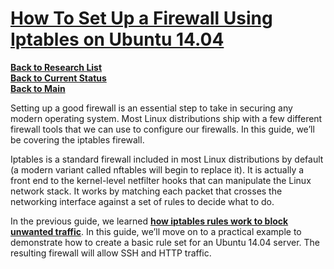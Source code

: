 # **[How To Set Up a Firewall Using Iptables on Ubuntu 14.04](https://www.digitalocean.com/community/tutorials/how-to-set-up-a-firewall-using-iptables-on-ubuntu-14-04)**


**[Back to Research List](../../../../../../research_list.md)**\
**[Back to Current Status](../../../../../../../development/status/weekly/current_status.md)**\
**[Back to Main](../../../../../../../README.md)**

Setting up a good firewall is an essential step to take in securing any modern operating system. Most Linux distributions ship with a few different firewall tools that we can use to configure our firewalls. In this guide, we’ll be covering the iptables firewall.

Iptables is a standard firewall included in most Linux distributions by default (a modern variant called nftables will begin to replace it). It is actually a front end to the kernel-level netfilter hooks that can manipulate the Linux network stack. It works by matching each packet that crosses the networking interface against a set of rules to decide what to do.

In the previous guide, we learned **[how iptables rules work to block unwanted traffic](https://www.digitalocean.com/community/articles/how-the-iptables-firewall-works)**. In this guide, we’ll move on to a practical example to demonstrate how to create a basic rule set for an Ubuntu 14.04 server. The resulting firewall will allow SSH and HTTP traffic.

